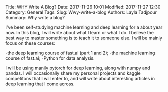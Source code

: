 Title: WHY Write A Blog?
Date: 2017-11-26 10:01
Modified: 2017-11-27 12:30
Category: General
Tags: 
Slug: Wwy-write-a-blog
Authors: Layla Tadjpour
Summary: Why write a blog?

I've been self-studying machine learning and deep learning for a about year now. 
In this blog, I will write about what I learn or what I do. 
I beileve the best way to master something is to teach it to someone else. 
I will be mainly focus on these courses:

-the deep learning course of fast.ai (part 1 and 2);
-the machine learning course of fast.ai;
-Python for data analysis.

I will be using manily pytorch for deep learning, along with numpy and pandas. I will occasionally share my personal projects and kaggle competitons that I will enter to, and will write about interesting articles in deep learning that I come across.